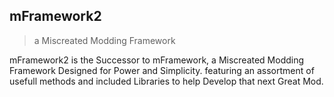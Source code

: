 ## mFramework2
> a Miscreated Modding Framework

mFramework2 is the Successor to mFramework, a Miscreated Modding Framework Designed for Power and Simplicity.
featuring an assortment of usefull methods and included Libraries to help Develop that next Great Mod.
